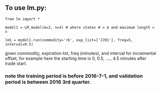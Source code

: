 ## To use lm.py:

`from lm import *`

`model1 = LM_model(m=3, n=4) # where states # = m and maximum length = n`

`lm1 = model1.run(commodity='rb', exp_list=['1701'], freq=5, interval=0.5)`

given commodity, expiration list, freq (minutes), and interval for incremental offset, 
for example here the starting time is 0, 0.5, ...., 4.5 minutes after trade start.

### note the training period is before 2016-7-1, and validation period is between 2016 3rd quarter.



